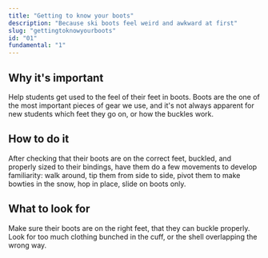 ```yaml
---
title: "Getting to know your boots"
description: "Because ski boots feel weird and awkward at first"
slug: "gettingtoknowyourboots"
id: "01"
fundamental: "1"
---
```


## Why it's important

Help students get used to the feel of their feet in boots. Boots are the one of the most important pieces of gear we use, and it's not always apparent for new students which feet they go on, or how the buckles work.

## How to do it

After checking that their boots are on the correct feet, buckled, and properly sized to their bindings, have them do a few movements to develop familiarity: walk around, tip them from side to side, pivot them to make bowties in the snow, hop in place, slide on boots only.

## What to look for

Make sure their boots are on the right feet, that they can buckle properly. Look for too much clothing bunched in the cuff, or the shell overlapping the wrong way.
